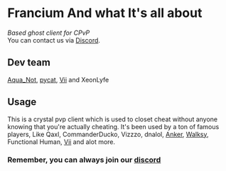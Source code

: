 # Francium And what It's all about

*Based ghost client for CPvP*   
You can contact us via [Discord](https://discord.gg/franciumcf).

## Dev team
[Aqua_Not](https://github.com/AquaNot), [pycat](https://github.com/pycatmc), [Vii](https://github.com/veryviiolent) and XeonLyfe

## Usage

This is a crystal pvp client which is used to closet cheat without anyone knowing that you're actually cheating.
It's been used by a ton of famous players, Like Qaxl, CommanderDucko, Vizzzo, dnalol, [Anker](https://github.com/AnkerFung), [Walksy](https://github.com/walksy), Functional Human, [Vii](https://github.com/veryviiolent) and alot more.

### Remember, you can always join our [discord](https://discord.gg/franciumcf)
